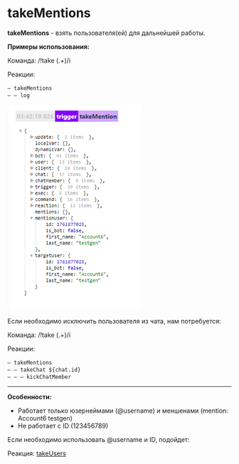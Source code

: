 # takeMentions

**takeMentions** - взять пользователя(ей) для дальнейшей работы. 



**Примеры использования:**

Команда: /!take (.+)/i

Реакции:
```plain
— takeMentions 
— — log
```
![](./1.png)

Если необходимо исключить пользователя из чата, нам потребуется:

Команда: /!take (.+)/i

Реакции:
```plain
— takeMentions
— — takeChat ${chat.id}
— — — kickChatMember
```

---

**Особенности:**
* Работает только юзернеймами (@username) и меншенами (mention: Account6 testgen)
* Не работает с ID (123456789)

Если необходимо использовать @username и ID, подойдет:

Реакция: [takeUsers](/docs/admin/users/takeusers)







